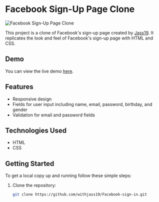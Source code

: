 # Facebook Sign-Up Page Clone

![Facebook Sign-Up Page Clone](https://raw.githubusercontent.com/withjass19/Facebook-sign-in/main/screenshot.png)

This project is a clone of Facebook's sign-up page created by [Jass19](https://github.com/withjass19). It replicates the look and feel of Facebook's sign-up page with HTML and CSS.

## Demo

You can view the live demo [here](https://withjass19.github.io/Facebook-sign-in/).

## Features

- Responsive design
- Fields for user input including name, email, password, birthday, and gender
- Validation for email and password fields

## Technologies Used

- HTML
- CSS

## Getting Started

To get a local copy up and running follow these simple steps:

1. Clone the repository:

   ```bash
   git clone https://github.com/withjass19/Facebook-sign-in.git
